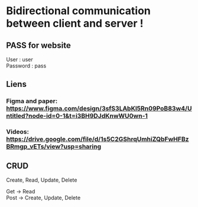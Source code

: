 # Bidirectional communication between client and server !

## PASS for website  
User : user  
Password : pass

## Liens
### Figma and paper: https://www.figma.com/design/3sfS3LAbKl5Rn09PoB83w4/Untitled?node-id=0-1&t=i3BH9DJdKnwWU0wn-1  
### Videos: https://drive.google.com/file/d/1s5C2GShrqUmhiZQbFwHFBzBRmgp_vETs/view?usp=sharing    

## CRUD 
Create, Read, Update, Delete  

Get -> Read  
Post -> Create, Update, Delete